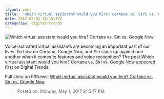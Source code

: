 ```yaml
---
layout: post
title:  "Which virtual assistant would you hire? Cortana vs. Siri vs. Google Now"
date: 2017-05-01 16:15:17Z
categories: digital-trends
---
```


![Which virtual assistant would you hire? Cortana vs. Siri vs. Google Now](http://icdn3.digitaltrends.com/image/cortana-windows-phone-1200x630-c.jpg)

Voice-activated virtual assistants are becoming an important part of our lives. So how do Cortana, Google Now, and Siri stack up against one another when it comes to features and voice recognition? The post Which virtual assistant would you hire? Cortana vs. Siri vs. Google Now appeared first on Digital Trends .


Full story on F3News: [Which virtual assistant would you hire? Cortana vs. Siri vs. Google Now](http://www.f3nws.com/n/cVQuQJ)

> Posted on: Monday, May 1, 2017 9:15:17 PM
